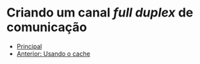 # Criando um canal _full duplex_ de comunicação

* [Principal](./README.md)
* [Anterior: Usando o cache](./caso-de-uso-10-usando-o-cache.md)